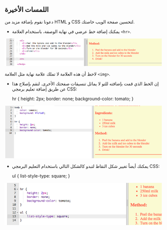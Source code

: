 ## اللمسات الأخيرة

دعونا نقوم بإضافة مزيد من HTML و CSS لتحسين صفحة الويب خاصتك.

+ يمكنك إضافة خط عرضي في نهاية الوصفة، باستخدام العلامة `<hr>`.

![لقطة شاشة](images/recipe-hr.png)

لاحظ أن هذه العلامة لا تملك علامة نهاية مثل العلامة `<img>`.

+ إن الخط الذي قمت بإضافته للتو لا يماثل تنسيقات صفحتك الأخرى. لنقم بإصلاح هذا عن طريق إضافة تعليم برمجي CSS:

    hr {
        height: 2px;
        border: none;
        background-color: tomato;
    }
    

![لقطة الشاشة](images/recipe-hr-css.png)

+ يمكنك أيضاً تغيير شكل النقاط لتبدو كالشكل التالي باستخدام التعليم البرمجي CSS:

    ul {
        list-style-type: square;
    }
    

![لقطة الشاشة](images/recipe-ul-css.png)
